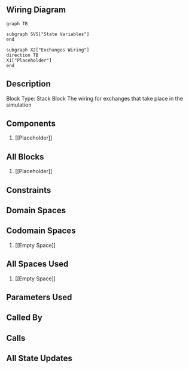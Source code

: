 ## Wiring Diagram

```mermaid
graph TB

subgraph SVS["State Variables"]
end

subgraph X2["Exchanges Wiring"]
direction TB
X1["Placeholder"]
end
```

## Description

Block Type: Stack Block
The wiring for exchanges that take place in the simulation
## Components
1. [[Placeholder]]

## All Blocks
1. [[Placeholder]]

## Constraints

## Domain Spaces

## Codomain Spaces
1. [[Empty Space]]

## All Spaces Used
1. [[Empty Space]]

## Parameters Used

## Called By

## Calls

## All State Updates

